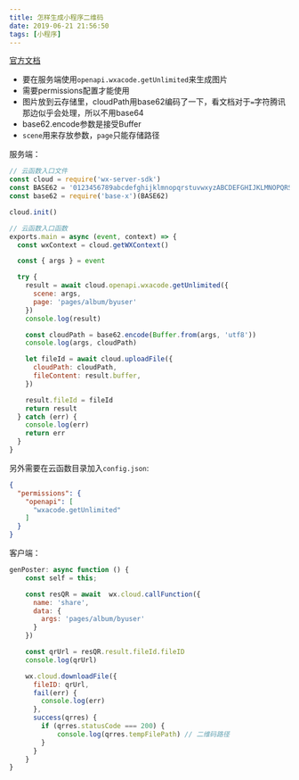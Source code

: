 ```yaml
---
title: 怎样生成小程序二维码
date: 2019-06-21 21:56:50
tags: [小程序]
---
```


[官方文档][1]

- 要在服务端使用`openapi.wxacode.getUnlimited`来生成图片
- 需要permissions配置才能使用
- 图片放到云存储里，cloudPath用base62编码了一下，看文档对于`=`字符腾讯那边似乎会处理，所以不用base64
- base62.encode参数是接受Buffer
- `scene`用来存放参数，`page`只能存储路径

服务端：

```javascript
// 云函数入口文件
const cloud = require('wx-server-sdk')
const BASE62 = '0123456789abcdefghijklmnopqrstuvwxyzABCDEFGHIJKLMNOPQRSTUVWXYZ'
const base62 = require('base-x')(BASE62)

cloud.init()

// 云函数入口函数
exports.main = async (event, context) => {
  const wxContext = cloud.getWXContext()

  const { args } = event

  try {
    result = await cloud.openapi.wxacode.getUnlimited({
      scene: args,
      page: 'pages/album/byuser'
    })
    console.log(result)

    const cloudPath = base62.encode(Buffer.from(args, 'utf8'))
    console.log(args, cloudPath)

    let fileId = await cloud.uploadFile({
      cloudPath: cloudPath,
      fileContent: result.buffer,
    })

    result.fileId = fileId
    return result
  } catch (err) {
    console.log(err)
    return err
  }
}
```

另外需要在云函数目录加入`config.json`:

```json
{
  "permissions": {
    "openapi": [
      "wxacode.getUnlimited"
    ]
  }
}
```


客户端：

```javascript
genPoster: async function () {
    const self = this;

    const resQR = await  wx.cloud.callFunction({
      name: 'share',
      data: {
        args: 'pages/album/byuser'
      }
    })

    const qrUrl = resQR.result.fileId.fileID
    console.log(qrUrl)

    wx.cloud.downloadFile({
      fileID: qrUrl,
      fail(err) {
        console.log(err)
      },
      success(qrres) {
        if (qrres.statusCode === 200) {
            console.log(qrres.tempFilePath) // 二维码路径
        }
      }
    }
}
```


[1]: https://developers.weixin.qq.com/miniprogram/dev/api-backend/open-api/qr-code/wxacode.getUnlimited.html
